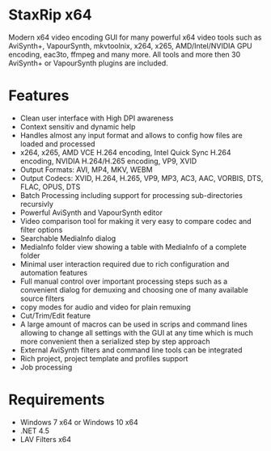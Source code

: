 # StaxRip x64

Modern x64 video encoding GUI for many powerful x64 video tools such as AviSynth+, VapourSynth, mkvtoolnix, x264, x265, AMD/Intel/NVIDIA GPU encoding, eac3to, ffmpeg and many more. All tools and more then 30 AviSynth+ or VapourSynth plugins are included.

# Features

- Clean user interface with High DPI awareness
- Context sensitiv and dynamic help
- Handles almost any input format and allows to config how files are loaded and processed
- x264, x265, AMD VCE H.264 encoding, Intel Quick Sync H.264 encoding, NVIDIA H.264/H.265 encoding, VP9, XVID
- Output Formats: AVI, MP4, MKV, WEBM
- Output Codecs: XVID, H.264, H.265, VP9, MP3, AC3, AAC, VORBIS, DTS, FLAC, OPUS, DTS
- Batch Processing including support for processing sub-directories recursivly
- Powerful AviSynth and VapourSynth editor
- Video comparison tool for making it very easy to compare codec and filter options
- Searchable MediaInfo dialog
- MediaInfo folder view showing a table with MediaInfo of a complete folder
- Minimal user interaction required due to rich configuration and automation features
- Full manual control over important processing steps such as a convenient dialog for demuxing and choosing one of many available source filters
- copy modes for audio and video for plain remuxing
- Cut/Trim/Edit feature
- A large amount of macros can be used in scrips and command lines allowing to change all settings with the GUI at any time which is much more convenient then a serialized step by step approach
- External AviSynth filters and command line tools can be integrated
- Rich project, project template and profiles support
- Job processing

# Requirements

- Windows 7 x64 or Windows 10 x64
- .NET 4.5
- LAV Filters x64